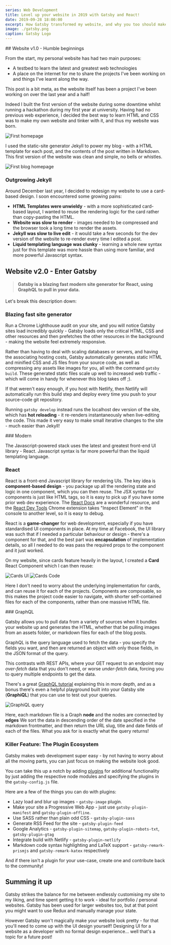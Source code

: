```yaml
---
series: Web Development
title: Level up your website in 2019 with Gatsby and React!
date: 2019-09-28 18:00:00
excerpt: How Gatsby transformed my website, and why you too should make the switch!
image: ./gatsby.png
caption: Gatsby Logo
---
```


## Website v1.0 - Humble beginnings

From the start, my personal website has had two main purposes:

- A testbed to learn the latest and greatest web technologies
- A place on the internet for me to share the projects I've been working on and things I've learnt along the way.

This post is a bit meta, as the website itself has been a project I've been working on over the last year and a half!

Indeed I built the first version of the website during some downtime whilst running a hackathon during my first year at university. Having had no previous web experience, I decided the best way to learn HTML and CSS was to make my own website and tinker with it, and thus my website was born.

![First homepage](v1-homepage.png)

I used the static-site generator Jekyll to power my blog - with a HTML template for each post, and the contents of the post written in Markdown. This first version of the website was clean and simple, no bells or whistles.

![First blog homepage](v1-blog.png)

### Outgrowing Jekyll

Around December last year, I decided to redesign my website to use a card-based design. I soon encountered some growing pains:

- **HTML Templates were unwieldy** - with a more sophisticated card-based layout, I wanted to reuse the rendering logic for the card rather than copy-pasting the HTML.
- **Website was slow to render** - images needed to be compressed and the browser took a long time to render the assets.
- **Jekyll was slow to live edit** - it would take a few seconds for the dev version of the website to re-render every time I edited a post.
- **Liquid templating language was clunky** - learning a whole new syntax just for this template was more hassle than using more familiar, and more powerful Javascript syntax.

## Website v2.0 - Enter Gatsby

> #### Gatsby is a blazing fast modern site generator for React, using GraphQL to pull in your data.

Let's break this description down:

### Blazing fast site generator

Run a Chrome Lighthouse audit on your site, and you will notice Gatsby sites load incredibly quickly - Gatsby loads only the critical HTML, CSS and other resources and then prefetches the other resources in the background - making the website feel extremely responsive.

Rather than having to deal with scaling databases or servers, and having the associating hosting costs, Gatsby automatically generates static HTML and minified CSS and JS files from your source code, as well as compressing any assets like images for you, all with the command `gatsby build`. These generated static files scale up well to increased web traffic - which will come in handy for whenever this blog takes off ;).

If that weren't easy enough, if you host with Netlify, then Netlify will automatically run this build step and deploy every time you push to your source-code git repository.

Running `gatsby develop` instead runs the localhost dev version of the site, which has **hot reloading** - it re-renders instantaneously when live-editing the code. This made it very easy to make small iterative changes to the site - much easier than Jekyll!

### Modern

The Javascript-powered stack uses the latest and greatest front-end UI library - React. Javascript syntax is far more powerful than the liquid templating language.

### React

React is a front-end Javascript library for rendering UIs. The key idea is **component-based design** - you package up all the rendering state and logic in one component, which you can then reuse. The JSX syntax for components is just like HTML tags, so it is easy to pick up if you have some prior web dev experience. The [React Docs](https://reactjs.org/docs/getting-started.html) are a wonderful resource, and the [React Dev Tools](https://chrome.google.com/webstore/detail/react-developer-tools/fmkadmapgofadopljbjfkapdkoienihi?hl=en) Chrome extension takes "Inspect Element" in the console to another level, so it is easy to debug.

React is a **game-changer** for web development, especially if you have standardised UI components in place. At my time at Facebook, the UI library was such that if I needed a particular behaviour or design - there's a component for that, and the best part was **encapsulation** of implementation details, so all I needed to do was pass the required props to the component and it just worked.

On my website, since cards feature heavily in the layout, I created a **Card** React Component which I can then reuse:

![Cards UI](cards.png)
![Cards Code](cards-code.png)

Here I don't need to worry about the underlying implementation for cards, and can reuse it for each of the projects. Components are composable, so this makes the project code easier to navigate, with shorter self-contained files for each of the components, rather than one massive HTML file.

### GraphQL

Gatsby allows you to pull data from a variety of sources when it bundles your website up and generates the HTML, whether that be pulling images from an assets folder, or markdown files for each of the blog posts.

GraphQL is the query language used to fetch the data - you specify the fields you want, and then are returned an object with only those fields, in the JSON format of the query.

This contrasts with REST APIs, where your GET request to an endpoint may _over-fetch_ data that you don't need, or worse _under-fetch_ data, forcing you to query multiple endpoints to get the data.

There's a great [ GraphQL tutorial](https://www.howtographql.com/) explaining this in more depth, and as a bonus there's even a helpful playground built into your Gatsby site (**GraphiQL**) that you can use to test out your queries.

![GraphiQL query](graphiql.png)

Here, each markdown file is a Graph **node** and the nodes are connected by **edges** We sort the data in descending order of the date specified in the markdown frontmatter, and then return the URL slug, title and date fields of each of the files. What you ask for is exactly what the query returns!

### Killer Feature: The Plugin Ecosystem

Gatsby makes web development super easy - by not having to worry about all the moving parts, you can just focus on making the website look good.

You can take this up a notch by adding [plugins](https://www.gatsbyjs.org/plugins/) for additional functionality by just adding the respective node modules and specifying the plugins in the `gatsby-config.js` file.

Here are a few of the things you can do with plugins:

- Lazy load and blur up images - `gatsby-image` plugin.
- Make your site a Progressive Web App - just use `gatsby-plugin-manifest` and `gatsby-plugin-offline`.
- Use SASS rather than plain odd CSS - `gatsby-plugin-sass`
- Generate RSS Feed for the site - `gatsby-plugin-feed`
- Google Analytics - `gatsby-plugin-sitemap`, `gatsby-plugin-robots-txt`, `gatsby-plugin-gtag`
- Integrate build with Netlify - `gatsby-plugin-netlify`
- Markdown code syntax highlighting and LaTeX support - `gatsby-remark-prismjs` and `gatsby-remark-katex` respectively

And if there isn't a plugin for your use-case, create one and contribute back to the community!

## Summing it up

Gatsby strikes the balance for me between endlessly customising my site to my liking, and time spent getting it to work - ideal for portfolio / personal websites. Gatsby has been used for larger websites too, but at that point you might want to use Redux and manually manage your state.

However Gatsby won't magically make your website look pretty - for that you'll need to come up with the UI design yourself! Designing UI for a website as a developer with no formal design experience... well that's a topic for a future post!

